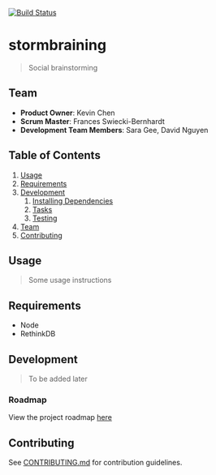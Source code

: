 [![Build Status](https://travis-ci.org/ghostmoose/stormbraining.svg?branch=master)](https://travis-ci.org/ghostmoose/stormbraining)
# stormbraining

> Social brainstorming

## Team

  - __Product Owner__: Kevin Chen
  - __Scrum Master__: Frances Swiecki-Bernhardt
  - __Development Team Members__: Sara Gee, David Nguyen


## Table of Contents

1. [Usage](#Usage)
1. [Requirements](#requirements)
1. [Development](#development)
    1. [Installing Dependencies](#installing-dependencies)
    1. [Tasks](#tasks)
    1. [Testing](#testing)
1. [Team](#team)
1. [Contributing](#contributing)

## Usage

> Some usage instructions

## Requirements

- Node
- RethinkDB

## Development

> To be added later


### Roadmap

View the project roadmap [here](https://github.com/ghostmoose/stormbraining/issues)


## Contributing

See [CONTRIBUTING.md](CONTRIBUTING.md) for contribution guidelines.

